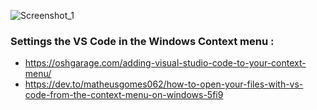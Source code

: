 
![Screenshot_1](https://user-images.githubusercontent.com/49458268/166927010-412f3b75-ae80-4e48-9693-a674b58f024b.png)

### Settings the VS Code in the Windows Context menu : 
- https://oshgarage.com/adding-visual-studio-code-to-your-context-menu/
- https://dev.to/matheusgomes062/how-to-open-your-files-with-vs-code-from-the-context-menu-on-windows-5fi9

